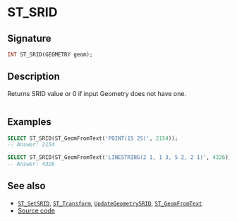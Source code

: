 # ST_SRID

## Signature

```sql
INT ST_SRID(GEOMETRY geom);
```

## Description

Returns SRID value or 0 if input Geometry does not have one.

```{include} sfs-1-2-1.md
```

## Examples

```sql
SELECT ST_SRID(ST_GeomFromText('POINT(15 25)', 2154));
-- Answer: 2154
```

```sql
SELECT ST_SRID(ST_GeomFromText('LINESTRING(2 1, 1 3, 5 2, 2 1)', 4326));
-- Answer: 4326
```

## See also

* [`ST_SetSRID`](../ST_SetSRID), [`ST_Transform`](../ST_Transform), [`UpdateGeometrySRID`](../UpdateGeometrySRID), [`ST_GeomFromText`](../ST_GeomFromText)
* <a href="https://github.com/orbisgis/h2gis/blob/master/h2gis-functions/src/main/java/org/h2gis/functions/spatial/properties/ST_SRID.java" target="_blank">Source code</a>
